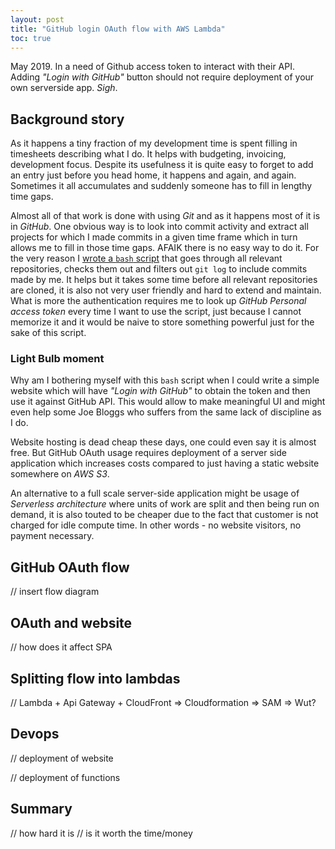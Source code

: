 ```yaml
---
layout: post
title: "GitHub login OAuth flow with AWS Lambda"
toc: true
---
```


May 2019. In a need of Github access token to interact with their API. Adding _"Login with GitHub"_ button should not require deployment of your own serverside app. _Sigh_.

## Background story

As it happens a tiny fraction of my development time is spent filling in timesheets describing what I do. It helps with budgeting, invoicing, development focus. Despite its usefulness it is quite easy to forget to add an entry just before you head home, it happens and again, and again. Sometimes it all accumulates and suddenly someone has to fill in lengthy time gaps. 

Almost all of that work is done with using _Git_ and as it happens most of it is in _GitHub_. One obvious way is to look into commit activity and extract all projects for which I made commits in a given time frame which in turn allows me to fill in
those time gaps. AFAIK there is no easy way to do it. For the very reason I [wrote a `bash` script](https://github.com/ivarprudnikov/my_commit_history) that goes through 
all relevant repositories, checks them out and filters out `git log` to include commits made by me. It helps but it takes some time before all relevant repositories are cloned, it is also not very user friendly and hard to extend and maintain. What is more the authentication requires me to look up _GitHub Personal access token_ every time I want to use the script, just because I cannot memorize it and it would be naive to store something powerful just for the sake of this script.

### Light Bulb moment

Why am I bothering myself with this `bash` script when I could write a simple website which will have _"Login with GitHub"_ to obtain the token and then use it against GitHub API. This would allow to make meaningful UI and might even help some Joe Bloggs who suffers from the same lack of discipline as I do.

Website hosting is dead cheap these days, one could even say it is almost free. But GitHub OAuth usage requires deployment of a server side application which increases costs compared to just having a static website somewhere on _AWS S3_. 

An alternative to a full scale server-side application might be usage of _Serverless architecture_ where units of work are split and then being run on demand, it is also touted to be cheaper due to the fact that customer is not charged for idle compute time. In other words - no website visitors, no payment necessary.

## GitHub OAuth flow

// insert flow diagram

## OAuth and website

// how does it affect SPA

## Splitting flow into lambdas

// Lambda + Api Gateway + CloudFront => Cloudformation => SAM => Wut?

## Devops

// deployment of website

// deployment of functions

## Summary

// how hard it is
// is it worth the time/money

